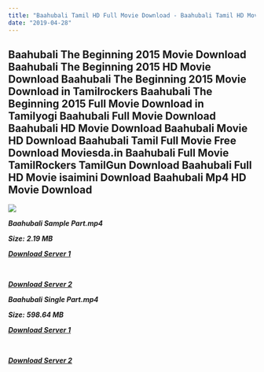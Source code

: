 ```yaml
---
title: "Baahubali Tamil HD Full Movie Download - Baahubali Tamil HD Movie Download"
date: "2019-04-28"
---
```


## Baahubali The Beginning 2015 Movie Download Baahubali The Beginning 2015 HD Movie Download Baahubali The Beginning 2015 Movie Download in Tamilrockers Baahubali The Beginning 2015 Full Movie Download in Tamilyogi Baahubali Full Movie Download Baahubali HD Movie Download Baahubali Movie HD Download Baahubali Tamil Full Movie Free Download Moviesda.in Baahubali Full Movie TamilRockers TamilGun Download Baahubali Full HD Movie isaimini Download Baahubali Mp4 HD Movie Download

![](https://images.moviebuff.com/4e06fac8-4b97-458e-875e-ba89d93a43f8?w=1000)

**_Baahubali Sample Part.mp4_**

**_Size:_** **_2.19 MB_**

**_[Download Server 1](http://du.wetransfer.vip/files/Tamil{18b9e36be58349bcedc591cb24b1d58373c4fcb8ec6c90ee99c2d93b5f4aedc9}20Movies/Tamil{18b9e36be58349bcedc591cb24b1d58373c4fcb8ec6c90ee99c2d93b5f4aedc9}20Recent{18b9e36be58349bcedc591cb24b1d58373c4fcb8ec6c90ee99c2d93b5f4aedc9}20Movies/Baahubali{18b9e36be58349bcedc591cb24b1d58373c4fcb8ec6c90ee99c2d93b5f4aedc9}20The{18b9e36be58349bcedc591cb24b1d58373c4fcb8ec6c90ee99c2d93b5f4aedc9}20Beginning{18b9e36be58349bcedc591cb24b1d58373c4fcb8ec6c90ee99c2d93b5f4aedc9}20(2015)/Baahubali{18b9e36be58349bcedc591cb24b1d58373c4fcb8ec6c90ee99c2d93b5f4aedc9}20The{18b9e36be58349bcedc591cb24b1d58373c4fcb8ec6c90ee99c2d93b5f4aedc9}20Beginning/Baahubali{18b9e36be58349bcedc591cb24b1d58373c4fcb8ec6c90ee99c2d93b5f4aedc9}20The{18b9e36be58349bcedc591cb24b1d58373c4fcb8ec6c90ee99c2d93b5f4aedc9}20Beginning{18b9e36be58349bcedc591cb24b1d58373c4fcb8ec6c90ee99c2d93b5f4aedc9}20(2015){18b9e36be58349bcedc591cb24b1d58373c4fcb8ec6c90ee99c2d93b5f4aedc9}20Sample{18b9e36be58349bcedc591cb24b1d58373c4fcb8ec6c90ee99c2d93b5f4aedc9}20(640x360).mp4)_**

**_[  
](http://du.wetransfer.vip/files/Tamil{18b9e36be58349bcedc591cb24b1d58373c4fcb8ec6c90ee99c2d93b5f4aedc9}20Movies/Tamil{18b9e36be58349bcedc591cb24b1d58373c4fcb8ec6c90ee99c2d93b5f4aedc9}20Recent{18b9e36be58349bcedc591cb24b1d58373c4fcb8ec6c90ee99c2d93b5f4aedc9}20Movies/Baahubali{18b9e36be58349bcedc591cb24b1d58373c4fcb8ec6c90ee99c2d93b5f4aedc9}20The{18b9e36be58349bcedc591cb24b1d58373c4fcb8ec6c90ee99c2d93b5f4aedc9}20Beginning{18b9e36be58349bcedc591cb24b1d58373c4fcb8ec6c90ee99c2d93b5f4aedc9}20(2015)/Baahubali{18b9e36be58349bcedc591cb24b1d58373c4fcb8ec6c90ee99c2d93b5f4aedc9}20The{18b9e36be58349bcedc591cb24b1d58373c4fcb8ec6c90ee99c2d93b5f4aedc9}20Beginning/Baahubali{18b9e36be58349bcedc591cb24b1d58373c4fcb8ec6c90ee99c2d93b5f4aedc9}20The{18b9e36be58349bcedc591cb24b1d58373c4fcb8ec6c90ee99c2d93b5f4aedc9}20Beginning{18b9e36be58349bcedc591cb24b1d58373c4fcb8ec6c90ee99c2d93b5f4aedc9}20(2015){18b9e36be58349bcedc591cb24b1d58373c4fcb8ec6c90ee99c2d93b5f4aedc9}20Sample{18b9e36be58349bcedc591cb24b1d58373c4fcb8ec6c90ee99c2d93b5f4aedc9}20(640x360).mp4)_**

**_[Download Server 2](http://du.wetransfer.vip/files/Tamil{18b9e36be58349bcedc591cb24b1d58373c4fcb8ec6c90ee99c2d93b5f4aedc9}20Movies/Tamil{18b9e36be58349bcedc591cb24b1d58373c4fcb8ec6c90ee99c2d93b5f4aedc9}20Recent{18b9e36be58349bcedc591cb24b1d58373c4fcb8ec6c90ee99c2d93b5f4aedc9}20Movies/Baahubali{18b9e36be58349bcedc591cb24b1d58373c4fcb8ec6c90ee99c2d93b5f4aedc9}20The{18b9e36be58349bcedc591cb24b1d58373c4fcb8ec6c90ee99c2d93b5f4aedc9}20Beginning{18b9e36be58349bcedc591cb24b1d58373c4fcb8ec6c90ee99c2d93b5f4aedc9}20(2015)/Baahubali{18b9e36be58349bcedc591cb24b1d58373c4fcb8ec6c90ee99c2d93b5f4aedc9}20The{18b9e36be58349bcedc591cb24b1d58373c4fcb8ec6c90ee99c2d93b5f4aedc9}20Beginning/Baahubali{18b9e36be58349bcedc591cb24b1d58373c4fcb8ec6c90ee99c2d93b5f4aedc9}20The{18b9e36be58349bcedc591cb24b1d58373c4fcb8ec6c90ee99c2d93b5f4aedc9}20Beginning{18b9e36be58349bcedc591cb24b1d58373c4fcb8ec6c90ee99c2d93b5f4aedc9}20(2015){18b9e36be58349bcedc591cb24b1d58373c4fcb8ec6c90ee99c2d93b5f4aedc9}20Sample{18b9e36be58349bcedc591cb24b1d58373c4fcb8ec6c90ee99c2d93b5f4aedc9}20(640x360).mp4)_**

**_Baahubali Single Part.mp4_**

**_Size:_** **_598.64 MB_**  

**_[Download Server 1](http://du.wetransfer.vip/files/Tamil{18b9e36be58349bcedc591cb24b1d58373c4fcb8ec6c90ee99c2d93b5f4aedc9}20Movies/Tamil{18b9e36be58349bcedc591cb24b1d58373c4fcb8ec6c90ee99c2d93b5f4aedc9}20Recent{18b9e36be58349bcedc591cb24b1d58373c4fcb8ec6c90ee99c2d93b5f4aedc9}20Movies/Baahubali{18b9e36be58349bcedc591cb24b1d58373c4fcb8ec6c90ee99c2d93b5f4aedc9}20The{18b9e36be58349bcedc591cb24b1d58373c4fcb8ec6c90ee99c2d93b5f4aedc9}20Beginning{18b9e36be58349bcedc591cb24b1d58373c4fcb8ec6c90ee99c2d93b5f4aedc9}20(2015)/Baahubali{18b9e36be58349bcedc591cb24b1d58373c4fcb8ec6c90ee99c2d93b5f4aedc9}20The{18b9e36be58349bcedc591cb24b1d58373c4fcb8ec6c90ee99c2d93b5f4aedc9}20Beginning/Baahubali{18b9e36be58349bcedc591cb24b1d58373c4fcb8ec6c90ee99c2d93b5f4aedc9}20The{18b9e36be58349bcedc591cb24b1d58373c4fcb8ec6c90ee99c2d93b5f4aedc9}20Beginning{18b9e36be58349bcedc591cb24b1d58373c4fcb8ec6c90ee99c2d93b5f4aedc9}20(2015){18b9e36be58349bcedc591cb24b1d58373c4fcb8ec6c90ee99c2d93b5f4aedc9}20Single{18b9e36be58349bcedc591cb24b1d58373c4fcb8ec6c90ee99c2d93b5f4aedc9}20Part{18b9e36be58349bcedc591cb24b1d58373c4fcb8ec6c90ee99c2d93b5f4aedc9}20(640x360).mp4)_**

**_[  
](http://du.wetransfer.vip/files/Tamil{18b9e36be58349bcedc591cb24b1d58373c4fcb8ec6c90ee99c2d93b5f4aedc9}20Movies/Tamil{18b9e36be58349bcedc591cb24b1d58373c4fcb8ec6c90ee99c2d93b5f4aedc9}20Recent{18b9e36be58349bcedc591cb24b1d58373c4fcb8ec6c90ee99c2d93b5f4aedc9}20Movies/Baahubali{18b9e36be58349bcedc591cb24b1d58373c4fcb8ec6c90ee99c2d93b5f4aedc9}20The{18b9e36be58349bcedc591cb24b1d58373c4fcb8ec6c90ee99c2d93b5f4aedc9}20Beginning{18b9e36be58349bcedc591cb24b1d58373c4fcb8ec6c90ee99c2d93b5f4aedc9}20(2015)/Baahubali{18b9e36be58349bcedc591cb24b1d58373c4fcb8ec6c90ee99c2d93b5f4aedc9}20The{18b9e36be58349bcedc591cb24b1d58373c4fcb8ec6c90ee99c2d93b5f4aedc9}20Beginning/Baahubali{18b9e36be58349bcedc591cb24b1d58373c4fcb8ec6c90ee99c2d93b5f4aedc9}20The{18b9e36be58349bcedc591cb24b1d58373c4fcb8ec6c90ee99c2d93b5f4aedc9}20Beginning{18b9e36be58349bcedc591cb24b1d58373c4fcb8ec6c90ee99c2d93b5f4aedc9}20(2015){18b9e36be58349bcedc591cb24b1d58373c4fcb8ec6c90ee99c2d93b5f4aedc9}20Single{18b9e36be58349bcedc591cb24b1d58373c4fcb8ec6c90ee99c2d93b5f4aedc9}20Part{18b9e36be58349bcedc591cb24b1d58373c4fcb8ec6c90ee99c2d93b5f4aedc9}20(640x360).mp4)_**

**_[Download Server 2](http://du.wetransfer.vip/files/Tamil{18b9e36be58349bcedc591cb24b1d58373c4fcb8ec6c90ee99c2d93b5f4aedc9}20Movies/Tamil{18b9e36be58349bcedc591cb24b1d58373c4fcb8ec6c90ee99c2d93b5f4aedc9}20Recent{18b9e36be58349bcedc591cb24b1d58373c4fcb8ec6c90ee99c2d93b5f4aedc9}20Movies/Baahubali{18b9e36be58349bcedc591cb24b1d58373c4fcb8ec6c90ee99c2d93b5f4aedc9}20The{18b9e36be58349bcedc591cb24b1d58373c4fcb8ec6c90ee99c2d93b5f4aedc9}20Beginning{18b9e36be58349bcedc591cb24b1d58373c4fcb8ec6c90ee99c2d93b5f4aedc9}20(2015)/Baahubali{18b9e36be58349bcedc591cb24b1d58373c4fcb8ec6c90ee99c2d93b5f4aedc9}20The{18b9e36be58349bcedc591cb24b1d58373c4fcb8ec6c90ee99c2d93b5f4aedc9}20Beginning/Baahubali{18b9e36be58349bcedc591cb24b1d58373c4fcb8ec6c90ee99c2d93b5f4aedc9}20The{18b9e36be58349bcedc591cb24b1d58373c4fcb8ec6c90ee99c2d93b5f4aedc9}20Beginning{18b9e36be58349bcedc591cb24b1d58373c4fcb8ec6c90ee99c2d93b5f4aedc9}20(2015){18b9e36be58349bcedc591cb24b1d58373c4fcb8ec6c90ee99c2d93b5f4aedc9}20Single{18b9e36be58349bcedc591cb24b1d58373c4fcb8ec6c90ee99c2d93b5f4aedc9}20Part{18b9e36be58349bcedc591cb24b1d58373c4fcb8ec6c90ee99c2d93b5f4aedc9}20(640x360).mp4)_**
